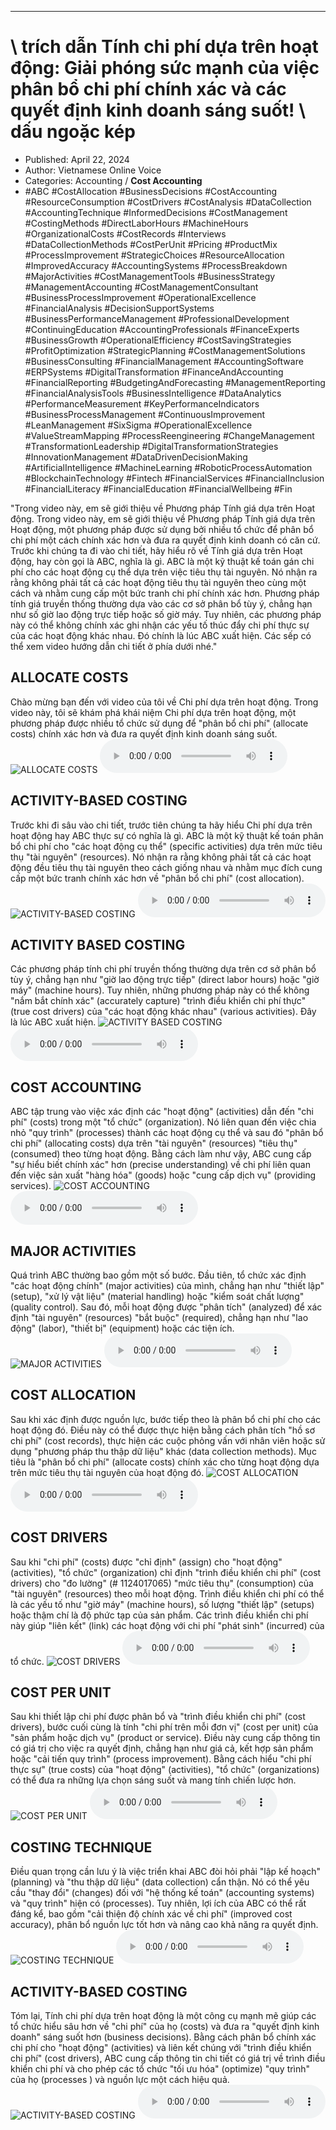 
---

# \ trích dẫn Tính chi phí dựa trên hoạt động: Giải phóng sức mạnh của việc phân bổ chi phí chính xác và các quyết định kinh doanh sáng suốt! \ dấu ngoặc kép

- Published: April 22, 2024
- Author: Vietnamese Online Voice
- Categories: Accounting / **Cost Accounting**
- #ABC #CostAllocation #BusinessDecisions #CostAccounting #ResourceConsumption #CostDrivers #CostAnalysis #DataCollection #AccountingTechnique #InformedDecisions #CostManagement #CostingMethods #DirectLaborHours #MachineHours #OrganizationalCosts #CostRecords #Interviews #DataCollectionMethods #CostPerUnit #Pricing #ProductMix #ProcessImprovement #StrategicChoices #ResourceAllocation #ImprovedAccuracy #AccountingSystems #ProcessBreakdown #MajorActivities #CostManagementTools #BusinessStrategy #ManagementAccounting #CostManagementConsultant #BusinessProcessImprovement #OperationalExcellence #FinancialAnalysis #DecisionSupportSystems #BusinessPerformanceManagement #ProfessionalDevelopment #ContinuingEducation #AccountingProfessionals #FinanceExperts #BusinessGrowth #OperationalEfficiency #CostSavingStrategies #ProfitOptimization #StrategicPlanning #CostManagementSolutions #BusinessConsulting #FinancialManagement #AccountingSoftware #ERPSystems #DigitalTransformation #FinanceAndAccounting #FinancialReporting #BudgetingAndForecasting #ManagementReporting #FinancialAnalysisTools #BusinessIntelligence #DataAnalytics #PerformanceMeasurement #KeyPerformanceIndicators #BusinessProcessManagement #ContinuousImprovement #LeanManagement #SixSigma #OperationalExcellence #ValueStreamMapping #ProcessReengineering #ChangeManagement #TransformationLeadership #DigitalTransformationStrategies #InnovationManagement #DataDrivenDecisionMaking #ArtificialIntelligence #MachineLearning #RoboticProcessAutomation #BlockchainTechnology #Fintech #FinancialServices #FinancialInclusion #FinancialLiteracy #FinancialEducation #FinancialWellbeing #Fin

"Trong video này, em sẽ giới thiệu về Phương pháp Tính giá dựa trên Hoạt động. Trong video này, em sẽ giới thiệu về Phương pháp Tính giá dựa trên Hoạt động, một phương pháp được sử dụng bởi nhiều tổ chức để phân bổ chi phí một cách chính xác hơn và đưa ra quyết định kinh doanh có căn cứ. Trước khi chúng ta đi vào chi tiết, hãy hiểu rõ về Tính giá dựa trên Hoạt động, hay còn gọi là ABC, nghĩa là gì. ABC là một kỹ thuật kế toán gán chi phí cho các hoạt động cụ thể dựa trên việc tiêu thụ tài nguyên. Nó nhận ra rằng không phải tất cả các hoạt động tiêu thụ tài nguyên theo cùng một cách và nhằm cung cấp một bức tranh chi phí chính xác hơn. Phương pháp tính giá truyền thống thường dựa vào các cơ sở phân bổ tùy ý, chẳng hạn như số giờ lao động trực tiếp hoặc số giờ máy. Tuy nhiên, các phương pháp này có thể không chính xác ghi nhận các yếu tố thúc đẩy chi phí thực sự của các hoạt động khác nhau. Đó chính là lúc ABC xuất hiện. Các sếp có thể xem video hướng dẫn chi tiết ở phía dưới nhé."


## ALLOCATE COSTS

Chào mừng bạn đến với video của tôi về Chi phí dựa trên hoạt động. Trong video này, tôi sẽ khám phá khái niệm Chi phí dựa trên hoạt động, một phương pháp được nhiều tổ chức sử dụng để "phân bổ chi phí" (allocate costs) chính xác hơn và đưa ra quyết định kinh doanh sáng suốt.
![ALLOCATE COSTS](https://http-archiver-apis-production-80.schnworks.com/storage/images/transitions/2024-04-22/transition--17654411589-Montserrat-Bold-880E4F.jpg)
<audio controls>
    <source src="https://http-archiver-apis-production-80.schnworks.com/storage/audio/file-15679471524.mp3" type="audio/mpeg">
</audio>



## ACTIVITY-BASED COSTING

Trước khi đi sâu vào chi tiết, trước tiên chúng ta hãy hiểu Chi phí dựa trên hoạt động hay ABC thực sự có nghĩa là gì. ABC là một kỹ thuật kế toán phân bổ chi phí cho "các hoạt động cụ thể" (specific activities) dựa trên mức tiêu thụ "tài nguyên" (resources). Nó nhận ra rằng không phải tất cả các hoạt động đều tiêu thụ tài nguyên theo cách giống nhau và nhằm mục đích cung cấp một bức tranh chính xác hơn về "phân bổ chi phí" (cost allocation).
![ACTIVITY-BASED COSTING](https://http-archiver-apis-production-80.schnworks.com/storage/images/transitions/2024-04-22/transition--1254743365-Montserrat-Bold-283593.jpg)
<audio controls>
    <source src="https://http-archiver-apis-production-80.schnworks.com/storage/audio/file-6698060918.mp3" type="audio/mpeg">
</audio>



## ACTIVITY BASED COSTING

Các phương pháp tính chi phí truyền thống thường dựa trên cơ sở phân bổ tùy ý, chẳng hạn như "giờ lao động trực tiếp" (direct labor hours) hoặc "giờ máy" (machine hours). Tuy nhiên, những phương pháp này có thể không "nắm bắt chính xác" (accurately capture) "trình điều khiển chi phí thực" (true cost drivers) của "các hoạt động khác nhau" (various activities). Đây là lúc ABC xuất hiện.
![ACTIVITY BASED COSTING](https://http-archiver-apis-production-80.schnworks.com/storage/images/transitions/2024-04-22/transition--20813630555-Montserrat-Black-004895.jpg)
<audio controls>
    <source src="https://http-archiver-apis-production-80.schnworks.com/storage/audio/file-10452112263.mp3" type="audio/mpeg">
</audio>



## COST ACCOUNTING

ABC tập trung vào việc xác định các "hoạt động" (activities) dẫn đến "chi phí" (costs) trong một "tổ chức" (organization). Nó liên quan đến việc chia nhỏ "quy trình" (processes) thành các hoạt động cụ thể và sau đó "phân bổ chi phí" (allocating costs) dựa trên "tài nguyên" (resources) "tiêu thụ" (consumed) theo từng hoạt động. Bằng cách làm như vậy, ABC cung cấp "sự hiểu biết chính xác" hơn (precise understanding) về chi phí liên quan đến việc sản xuất "hàng hóa" (goods) hoặc "cung cấp dịch vụ" (providing services).
![COST ACCOUNTING](https://http-archiver-apis-production-80.schnworks.com/storage/images/transitions/2024-04-22/transition--5083311270-Montserrat-Thin-4A148C.jpg)
<audio controls>
    <source src="https://http-archiver-apis-production-80.schnworks.com/storage/audio/file-4062283814.mp3" type="audio/mpeg">
</audio>



## MAJOR ACTIVITIES

Quá trình ABC thường bao gồm một số bước. Đầu tiên, tổ chức xác định "các hoạt động chính" (major activities) của mình, chẳng hạn như "thiết lập" (setup), "xử lý vật liệu" (material handling) hoặc "kiểm soát chất lượng" (quality control). Sau đó, mỗi hoạt động được "phân tích" (analyzed) để xác định "tài nguyên" (resources) "bắt buộc" (required), chẳng hạn như "lao động" (labor), "thiết bị" (equipment) hoặc các tiện ích.
![MAJOR ACTIVITIES](https://http-archiver-apis-production-80.schnworks.com/storage/images/transitions/2024-04-22/transition-13693966012-Montserrat-Medium-7B1FA2.jpg)
<audio controls>
    <source src="https://http-archiver-apis-production-80.schnworks.com/storage/audio/file-23251564226.mp3" type="audio/mpeg">
</audio>



## COST ALLOCATION

Sau khi xác định được nguồn lực, bước tiếp theo là phân bổ chi phí cho các hoạt động đó. Điều này có thể được thực hiện bằng cách phân tích "hồ sơ chi phí" (cost records), thực hiện các cuộc phỏng vấn với nhân viên hoặc sử dụng "phương pháp thu thập dữ liệu" khác (data collection methods). Mục tiêu là "phân bổ chi phí" (allocate costs) chính xác cho từng hoạt động dựa trên mức tiêu thụ tài nguyên của hoạt động đó.
![COST ALLOCATION](https://http-archiver-apis-production-80.schnworks.com/storage/images/transitions/2024-04-22/transition--38872556457-Montserrat-ExtraBold-7B1FA2.jpg)
<audio controls>
    <source src="https://http-archiver-apis-production-80.schnworks.com/storage/audio/file-34656299040.mp3" type="audio/mpeg">
</audio>



## COST DRIVERS

Sau khi "chi phí" (costs) được "chỉ định" (assign) cho "hoạt động" (activities), "tổ chức" (organization) chỉ định "trình điều khiển chi phí" (cost drivers) cho "đo lường" (# 1124017065) "mức tiêu thụ" (consumption) của "tài nguyên" (resources) theo mỗi hoạt động. Trình điều khiển chi phí có thể là các yếu tố như "giờ máy" (machine hours), số lượng "thiết lập" (setups) hoặc thậm chí là độ phức tạp của sản phẩm. Các trình điều khiển chi phí này giúp "liên kết" (link) các hoạt động với chi phí "phát sinh" (incurred) của tổ chức.
![COST DRIVERS](https://http-archiver-apis-production-80.schnworks.com/storage/images/transitions/2024-04-22/transition--34430348940-Montserrat-Medium-9C27B0.jpg)
<audio controls>
    <source src="https://http-archiver-apis-production-80.schnworks.com/storage/audio/file-17789889877.mp3" type="audio/mpeg">
</audio>



## COST PER UNIT

Sau khi thiết lập chi phí được phân bổ và "trình điều khiển chi phí" (cost drivers), bước cuối cùng là tính "chi phí trên mỗi đơn vị" (cost per unit) của "sản phẩm hoặc dịch vụ" (product or service). Điều này cung cấp thông tin có giá trị cho việc ra quyết định, chẳng hạn như giá cả, kết hợp sản phẩm hoặc "cải tiến quy trình" (process improvement). Bằng cách hiểu "chi phí thực sự" (true costs) của "hoạt động" (activities), "tổ chức" (organizations) có thể đưa ra những lựa chọn sáng suốt và mang tính chiến lược hơn.
![COST PER UNIT](https://http-archiver-apis-production-80.schnworks.com/storage/images/transitions/2024-04-22/transition-20717323252-Montserrat-Black-283593.jpg)
<audio controls>
    <source src="https://http-archiver-apis-production-80.schnworks.com/storage/audio/file-15181669230.mp3" type="audio/mpeg">
</audio>



## COSTING TECHNIQUE

Điều quan trọng cần lưu ý là việc triển khai ABC đòi hỏi phải "lập kế hoạch" (planning) và "thu thập dữ liệu" (data collection) cẩn thận. Nó có thể yêu cầu "thay đổi" (changes) đối với "hệ thống kế toán" (accounting systems) và "quy trình" hiện có (processes). Tuy nhiên, lợi ích của ABC có thể rất đáng kể, bao gồm "cải thiện độ chính xác về chi phí" (improved cost accuracy), phân bổ nguồn lực tốt hơn và nâng cao khả năng ra quyết định.
![COSTING TECHNIQUE](https://http-archiver-apis-production-80.schnworks.com/storage/images/transitions/2024-04-22/transition--29902255880-Montserrat-Regular-880E4F.jpg)
<audio controls>
    <source src="https://http-archiver-apis-production-80.schnworks.com/storage/audio/file-16932282798.mp3" type="audio/mpeg">
</audio>



## ACTIVITY-BASED COSTING

Tóm lại, Tính chi phí dựa trên hoạt động là một công cụ mạnh mẽ giúp các tổ chức hiểu sâu hơn về "chi phí" của họ (costs) và đưa ra "quyết định kinh doanh" sáng suốt hơn (business decisions). Bằng cách phân bổ chính xác chi phí cho "hoạt động" (activities) và liên kết chúng với "trình điều khiển chi phí" (cost drivers), ABC cung cấp thông tin chi tiết có giá trị về trình điều khiển chi phí và cho phép các tổ chức "tối ưu hóa" (optimize) "quy trình" của họ (processes ) và nguồn lực một cách hiệu quả.
![ACTIVITY-BASED COSTING](https://http-archiver-apis-production-80.schnworks.com/storage/images/transitions/2024-04-22/transition--1074798823-Montserrat-SemiBold-880E4F.jpg)
<audio controls>
    <source src="https://http-archiver-apis-production-80.schnworks.com/storage/audio/file-25478783145.mp3" type="audio/mpeg">
</audio>

